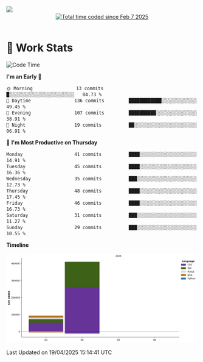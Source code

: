 <img src="https://capsule-render.vercel.app/api?type=waving&color=E0D7C8&height=200&section=header&text=Jeong8333&animation=fadeIn&fontColor=6D4930&fontSize=65&fontAlignY=60&stroke=6D4930&strokeWidth=3" />

<div align = center>
<a href="https://wakatime.com/@9207cd9b-e0ca-4b15-bb6a-6ad0a31854f8"><img src="https://wakatime.com/badge/user/9207cd9b-e0ca-4b15-bb6a-6ad0a31854f8.svg" alt="Total time coded since Feb 7 2025" /></a>
</div>
<br>

# 📝 **Work Stats**


<!--START_SECTION:waka-->
![Code Time](http://img.shields.io/badge/Code%20Time-9%20hrs%2027%20mins-blue)

**I'm an Early 🐤** 

```text
🌞 Morning                13 commits          █░░░░░░░░░░░░░░░░░░░░░░░░   04.73 % 
🌆 Daytime                136 commits         ████████████░░░░░░░░░░░░░   49.45 % 
🌃 Evening                107 commits         ██████████░░░░░░░░░░░░░░░   38.91 % 
🌙 Night                  19 commits          ██░░░░░░░░░░░░░░░░░░░░░░░   06.91 % 
```
📅 **I'm Most Productive on Thursday** 

```text
Monday                   41 commits          ████░░░░░░░░░░░░░░░░░░░░░   14.91 % 
Tuesday                  45 commits          ████░░░░░░░░░░░░░░░░░░░░░   16.36 % 
Wednesday                35 commits          ███░░░░░░░░░░░░░░░░░░░░░░   12.73 % 
Thursday                 48 commits          ████░░░░░░░░░░░░░░░░░░░░░   17.45 % 
Friday                   46 commits          ████░░░░░░░░░░░░░░░░░░░░░   16.73 % 
Saturday                 31 commits          ███░░░░░░░░░░░░░░░░░░░░░░   11.27 % 
Sunday                   29 commits          ███░░░░░░░░░░░░░░░░░░░░░░   10.55 % 
```


**Timeline**

![Lines of Code chart](https://raw.githubusercontent.com/Jeong8333/Jeong8333/main/assets/bar_graph.png)


 Last Updated on 19/04/2025 15:14:41 UTC
<!--END_SECTION:waka-->

